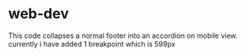 # web-dev
This code collapses a normal footer into an accordion on mobile view.
currently i have added 1 breakpoint which is 599px
